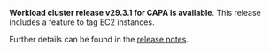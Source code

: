 **Workload cluster release v29.3.1 for CAPA is available**. This release includes a feature to tag EC2 instances.

Further details can be found in the [release notes](https://docs.giantswarm.io/changes/workload-cluster-releases-capa/releases/aws-29.3.1).
